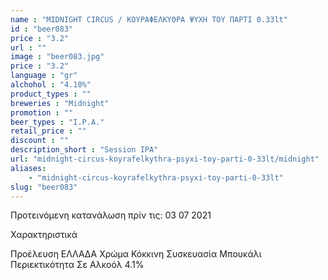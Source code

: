 ```yaml
---
name : "MIDNIGHT CIRCUS / ΚΟΥΡΑΦΕΛΚΥΘΡΑ ΨΥΧΗ ΤΟΥ ΠΑΡΤΙ 0.33lt"
id : "beer083"
price : "3.2"
url : ""
image : "beer083.jpg"
price : "3.2"
language : "gr"
alchohol : "4.10%"
product_types : ""
breweries : "Midnight"
promotion : ""
beer_types : "I.P.A."
retail_price : ""
discount : ""
description_short : "Session IPA"
url: "midnight-circus-koyrafelkythra-psyxi-toy-parti-0-33lt/midnight"
aliases: 
    - "midnight-circus-koyrafelkythra-psyxi-toy-parti-0-33lt"
slug: "beer083"
---
```


Προτεινόμενη κατανάλωση πρίν τις: 03 07 2021

Χαρακτηριστικά

Προέλευση
ΕΛΛΑΔΑ
Χρώμα
Κόκκινη
Συσκευασία
Μπουκάλι
Περιεκτικότητα Σε Αλκοόλ
4.1%